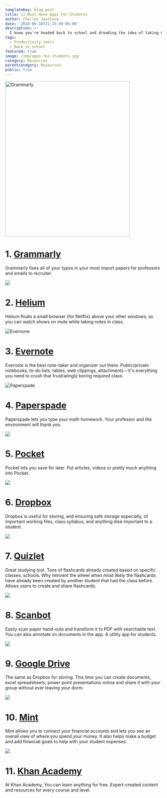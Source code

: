 ```yaml
---
templateKey: blog-post
title: 11 Must Have Apps For Students
author: Charles Javelona
date: '2018-06-16T21:15:49-04:00'
description: >-
  I know you're headed back to school and dreading the idea of taking notes after a summer of playing Fortnite and other Gen Z things. Here at UnivJobs, we decided to curate a list of useful tools to make your first week of school waaaay easier. 
tags:
  - Productivity tools
  - Back to school
featured: true
image: /img/apps-for-students.jpg
category: Resources
parentcategory: Resources
public: true
---
```



<img src="https://static.grammarly.com/assets/files/362705a4f395568e62caaa114878eb21/screenshot_android.gif" alt="Grammarly" width="400px" height="500px">

# 1. [Grammarly](https://www.grammarly.com/?ref=univjobs)
Grammarly fixes all of your typos in your most import papers for professors and emails to recruiter. 

![](https://amp.businessinsider.com/images/552bedaf6bb3f72f65bd5120-750-413.jpg)
# 2. [Helium](http://heliumfloats.com/?ref=univjobs)
Helium floats a small browser (for Netflix) above your other windows, so you can watch shows on mute while taking notes in class.

![Evernone](https://evernote.com/c/assets/homepage/homepage-hero-desktop.png)
# 3. [Evernote](https://www.evernote.com/?ref=univjobs)
Evernote is the best note-taker and organizer out there. Public/private notebooks, to-do lists, tables, web clippings, attachments – it's everything you need to crush that frustratingly boring required class.

![Paperspade](https://ph-files.imgix.net/feb52cc1-459c-4167-9289-9aba2c558803?auto=format&auto=compress&codec=mozjpeg&cs=strip)
# 4. [Paperspade](https://www.paperspade.com/?ref=univjobs)
Paperspade lets you type your math homework. Your professor and the environment will thank you.

![](http://getpocket.com/i/posts/api.png)
# 5. [Pocket](https://www.getpocket.com/?ref=univjobs)
Pocket lets you save for later. Put articles, videos or pretty much anything into Pocket.

![](https://dvr.webcam/Content/images/HowItWorks_Dropbox.png)
# 6. [Dropbox](https://www.dropbox.com/register/?ref=univjobs)
 Dropbox is useful for storing, and ensuring safe storage especially, of important working files, class syllabus, and anything else important to a student.

![](https://static1.squarespace.com/static/50eca855e4b0939ae8bb12d9/t/599ed406f14aa12f9f70d51f/1503581199556/Quizlet+v3.001.png)
# 7. [Quizlet](https://www.quizlet.com/?ref=univjobs)
Great studying tool. Tons of flashcards already created based on specific classes, schools. Why reinvent the wheel when most likely the flashcards have already been created by another student that had the class before. Allows users to create and share flashcards.

![](https://scanbot.io/images/features/scanbot_features_head_phones.png)
# 8. [Scanbot](https://scanbot.io/index.html?ref=univjobs)
Easily scan paper hand-outs and transform it to PDF with searchable text. You can also annotate on documents in the app. A utility app for students.

![](https://www.google.com/drive/static/images/home/files-anywhere.jpg)
# 9. [Google Drive](https://drive.google.com/?ref=univjobs)
The same as Dropbox for storing. This time you can create documents, excel spreadsheets, power point presentations online and share it with your group without ever leaving your dorm.

![](https://walletsquirrel.com/wp-content/uploads/2016/05/Mint-App-Review-Header-Image-02-1030x695.png)
# 10. [Mint](https://mint.com/?ref=univjobs)
Mint allows you to connect your financial accounts and lets you see an overall view of where you spend your money. It also helps make a budget and add financial goals to help with your student expenses.

![](https://is3-ssl.mzstatic.com/image/thumb/Purple117/v4/b7/88/81/b7888179-9776-d1e3-d3b0-50d4ff7e6216/pr_source.png/643x0w.jpg)
# 11. [Khan Academy](https://khanacademy.org/?ref=univjobs)
At Khan Academy, You can learn anything for free. Expert-created content and resources for every course and level. 



